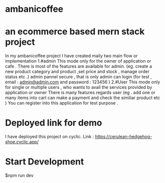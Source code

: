 # ambanicoffee
# an ecommerce based mern stack project
In my ambanicoffee project I have created maily two main flow or implementation
1.#admin 
        This mode only for the owner of application or cafe . There is most of the features are available for admin.
        (eg. create a new product category and product ,set price and stock , manage order status etc .)
        admin pannel secure , that is only admin can login (for test , email : admin@admin.com  and password : 123456 )
2.#User
      This mode only for single or multiple users , who wants to avail the services provided by application or owner 
      There is many features regards user (eg . add one or many items into cart can make a payment and check the similiar product etc )
      You can register into this application for test purpose .
# Deployed link for demo
I have deployed this project on cyclic.
Link : https://cerulean-hedgehog-shoe.cyclic.app/

# Start Development
 $npm run dev
